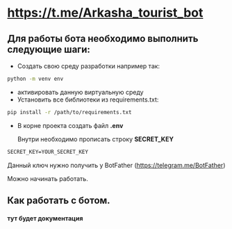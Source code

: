 # https://t.me/Arkasha_tourist_bot

## Для работы бота необходимо выполнить следующие шаги:

- Создать свою среду разработки например так:
```bash
python -m venv env
```
- активировать данную виртуальную среду
- Установить все библиотеки из requirements.txt:
```bash
pip install -r /path/to/requirements.txt
```

- В корне проекта создать файл **.env**

    Внутри необходимо прописать строку **SECRET_KEY**
```txt
SECRET_KEY=YOUR_SECRET_KEY
```

Данный ключ нужно получить у BotFather (https://telegram.me/BotFather)

Можно начинать работать.


## Как работать с ботом.

#### тут будет документация
